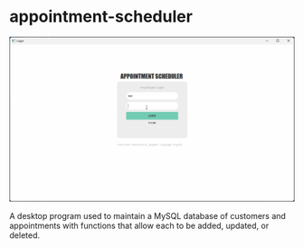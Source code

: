 # appointment-scheduler
<p align="center">
  <img src="appointment-scheduler.gif">
</p>
A desktop program used to maintain a MySQL database of customers and appointments with functions that allow each to be added, updated, or deleted.

